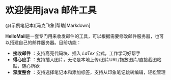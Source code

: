 # 欢迎使用java 邮件工具

@(示例笔记本)[马克飞象|帮助|Markdown]

**HelloMail**是一套专门用来收发邮件的工具，可以根据需要修改邮件服务器，也可以搭建自己的邮件服务器。目前功能：

- **接收邮件** ：支持高亮代码块、插入 *LaTex* 公式，工作学习好帮手
- **得心应手** ：支持插入图片，无论是本地上传/图片URL/拖放图片/直接截图粘贴，随心所欲
- **深度整合** ：支持选择笔记本和添加标签，支持从印象笔记跳转编辑，轻松管理